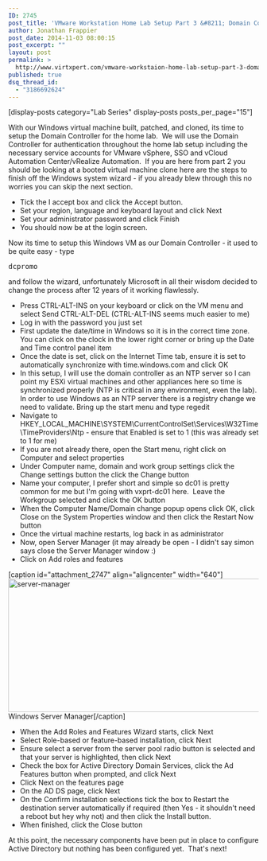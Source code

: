 ```yaml
---
ID: 2745
post_title: 'VMware Workstation Home Lab Setup Part 3 &#8211; Domain Controller'
author: Jonathan Frappier
post_date: 2014-11-03 08:00:15
post_excerpt: ""
layout: post
permalink: >
  http://www.virtxpert.com/vmware-workstaion-home-lab-setup-part-3-domain-controller/
published: true
dsq_thread_id:
  - "3186692624"
---
```

[display-posts category="Lab Series" display-posts posts_per_page="15"]

With our Windows virtual machine built, patched, and cloned, its time to setup the Domain Controller for the home lab.  We will use the Domain Controller for authentication throughout the home lab setup including the necessary service accounts for VMware vSphere, SSO and vCloud Automation Center/vRealize Automation.  If you are here from part 2 you should be looking at a booted virtual machine clone here are the steps to finish off the Windows system wizard - if you already blew through this no worries you can skip the next section.
<ul>
	<li>Tick the I accept box and click the Accept button.</li>
	<li>Set your region, language and keyboard layout and click Next</li>
	<li>Set your administrator password and click Finish</li>
	<li>You should now be at the login screen.</li>
</ul>
Now its time to setup this Windows VM as our Domain Controller - it used to be quite easy - type
<pre>dcpromo</pre>
and follow the wizard, unfortunately Microsoft in all their wisdom decided to change the process after 12 years of it working flawlessly.
<ul>
	<li>Press CTRL-ALT-INS on your keyboard or click on the VM menu and select Send CTRL-ALT-DEL (CTRL-ALT-INS seems much easier to me)</li>
	<li>Log in with the password you just set</li>
	<li>First update the date/time in Windows so it is in the correct time zone. You can click on the clock in the lower right corner or bring up the Date and Time control panel item</li>
	<li>Once the date is set, click on the Internet Time tab, ensure it is set to automatically synchronize with time.windows.com and click OK</li>
	<li>In this setup, I will use the domain controller as an NTP server so I can point my ESXi virtual machines and other appliances here so time is synchronized properly (NTP is critical in any environment, even the lab). In order to use Windows as an NTP server there is a registry change we need to validate. Bring up the start menu and type regedit</li>
	<li>Navigate to HKEY_LOCAL_MACHINE\SYSTEM\CurrentControlSet\Services\W32Time\TimeProviders\Ntp - ensure that Enabled is set to 1 (this was already set to 1 for me)</li>
	<li>If you are not already there, open the Start menu, right click on Computer and select properties</li>
	<li>Under Computer name, domain and work group settings click the Change settings button the click the Change button</li>
	<li>Name your computer, I prefer short and simple so dc01 is pretty common for me but I'm going with vxprt-dc01 here.  Leave the Workgroup selected and click the OK button</li>
	<li>When the Computer Name/Domain change popup opens click OK, click Close on the System Properties window and then click the Restart Now button</li>
	<li>Once the virtual machine restarts, log back in as administrator</li>
	<li>Now, open Server Manager (it may already be open - I didn't say simon says close the Server Manager window :)</li>
	<li>Click on Add roles and features</li>
</ul>
[caption id="attachment_2747" align="aligncenter" width="640"]<a href="http://www.virtxpert.com/wp-content/uploads/2014/10/server-manager.png"><img class="wp-image-2747 size-large" src="http://www.virtxpert.com/wp-content/uploads/2014/10/server-manager-1024x430.png" alt="server-manager" width="640" height="268" /></a> Windows Server Manager[/caption]
<ul>
	<li>When the Add Roles and Features Wizard starts, click Next</li>
	<li>Select Role-based or feature-based installation, click Next</li>
	<li>Ensure select a server from the server pool radio button is selected and that your server is highlighted, then click Next</li>
	<li>Check the box for Active Directory Domain Services, click the Ad Features button when prompted, and click Next</li>
	<li>Click Next on the features page</li>
	<li>On the AD DS page, click Next</li>
	<li>On the Confirm installation selections tick the box to Restart the destination server automatically if required (then Yes - it shouldn't need a reboot but hey why not) and then click the Install button.</li>
	<li>When finished, click the Close button</li>
</ul>
At this point, the necessary components have been put in place to configure Active Directory but nothing has been configured yet.  That's next!